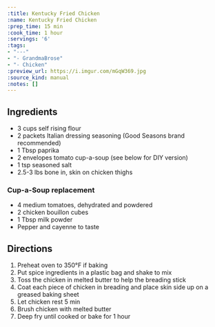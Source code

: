 ```yaml
---
:title: Kentucky Fried Chicken
:name: Kentucky Fried Chicken
:prep_time: 15 min
:cook_time: 1 hour
:servings: '6'
:tags:
- "---"
- "- GrandmaBrose"
- "- Chicken"
:preview_url: https://i.imgur.com/mGqW369.jpg
:source_kind: manual
:notes: []
---
```


## Ingredients
- 3 cups self rising flour
- 2 packets Italian dressing seasoning (Good Seasons brand recommended)
- 1 Tbsp paprika
- 2 envelopes tomato cup-a-soup (see below for DIY version)
- 1 tsp seasoned salt
- 2.5-3 lbs bone in, skin on chicken thighs

### Cup-a-Soup replacement 
- 4 medium tomatoes, dehydrated and powdered
- 2 chicken bouillon cubes
- 1 Tbsp milk powder
- Pepper and cayenne to taste


## Directions
1. Preheat oven to 350°F if baking
2. Put spice ingredients in a plastic bag and shake to mix
3. Toss the chicken in melted butter to help the breading stick
4. Coat each piece of chicken in breading and place skin side up on a greased baking sheet
5. Let chicken rest 5 min
6. Brush chicken with melted butter
7. Deep fry until cooked or bake for 1 hour
